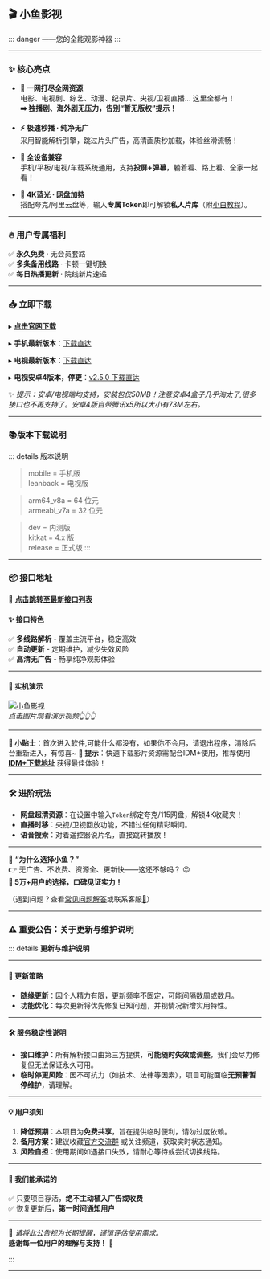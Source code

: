 ## 🎬 **小鱼影视**  
::: danger ——您的全能观影神器
::: 

---

### ✨ **核心亮点**  
- **🎥 一网打尽全网资源**  
  电影、电视剧、综艺、动漫、纪录片、央视/卫视直播... 这里全都有！  
  **➡️ 独播剧、海外剧无压力，告别“暂无版权”提示！**  

- **⚡ 极速秒播 · 纯净无广**  
  采用智能解析引擎，跳过片头广告，高清画质秒加载，体验丝滑流畅！  

- **📱 全设备兼容**  
  手机/平板/电视/车载系统通用，支持**投屏+弹幕**，躺着看、路上看、全家一起看！  

- **💎 4K蓝光 · 网盘加持**  
  搭配夸克/阿里云盘等，输入**专属Token**即可解锁**私人片库**（附[小白教程](https://2015888.xyz/916)）。  

---

### 🔥 **用户专属福利**  
✅ **永久免费** · 无会员套路  
✅ **多条备用线路** · 卡顿一键切换  
✅ **每日热播更新** · 院线新片速递  

---

### 📥 **立即下载**  

▸ **[点击官网下载](https://2015888.xyz/1115)**  

▸ **手机最新版本**：[下载直达](https://cdn04132025.gitlink.org.cn/api/v1/repos/yf1688/box/raw/master/Release/apk/release/mobile-arm64_v8a.apk) 


▸ **电视最新版本**：[下载直达](https://cdn04132025.gitlink.org.cn/api/v1/repos/yf1688/box/raw/master/Release/apk/release/leanback-armeabi_v7a.apk)

▸ **电视安卓4版本，停更**：[v2.5.0 下载直达](https://cdn04132025.gitlink.org.cn/api/v1/repos/yf1688/box/raw/master/Release/apk/kitkat/leanback.apk)

✨ *提示：安卓/电视端均支持，安装包仅50MB！注意安卓4盒子几乎淘太了,很多接口也不再支持了。安卓4版自带腾讯x5所以大小有73M左右。*  

---

### **📚版本下载说明**

::: details 版本说明
> mobile = 手机版  
> leanback = 电视版

> arm64_v8a = 64 位元  
> armeabi_v7a = 32 位元

> dev = 内测版   
> kitkat = 4.x 版  
> release = 正式版
:::

---
### **📦 接口地址**

🔗 **[点击跳转至最新接口列表](https://2015888.xyz/jiekou/)**  

#### **✨ 接口特色**  
✅ **多线路解析** - 覆盖主流平台，稳定高效  
✅ **自动更新** - 定期维护，减少失效风险  
✅ **高清无广告** - 畅享纯净观影体验  

---
#### 🎥 **实机演示**  
[![小鱼影视](https://4645.kstore.space/MP4/xyys.png)](https://4645.kstore.space/MP4/xyys.mp4)  
*点击图片观看演示视频👆👆👆*

---

**📌 小贴士**：首次进入软件,可能什么都没有，如果你不会用，请退出程序，清除后台重新进入，有惊喜~
**🌟 提示**：快速下载影片资源需配合IDM+使用，推荐使用 **[IDM+下载地址](https://www.123pan.com/s/uGUzVv-bUb3v.html)** 获得最佳体验！

---



### 🛠️ **进阶玩法**  
- **网盘超清资源**：在设置中输入`Token`绑定夸克/115网盘，解锁4K收藏夹！  
- **直播时移**：央视/卫视回放功能，不错过任何精彩瞬间。  
- **语音搜索**：对着遥控器说片名，直接跳转播放！  

---

💬 **“为什么选择小鱼？”**  
👉 无广告、不收费、资源全、更新快——这还不够吗？ 😉  
**🌟 5万+用户的选择，口碑见证实力！**  

（遇到问题？查看[常见问题解答](/blog/小鱼影视必看技巧)或联系客服[📧](https://2015888.xyz/wo)）  


---

### ⚠️ **重要公告：关于更新与维护说明**

::: details  **更新与维护说明**

---
#### 🔄 **更新策略**  
- **随缘更新**：因个人精力有限，更新频率不固定，可能间隔数周或数月。  
- **功能优化**：每次更新将优先修复已知问题，并视情况新增实用特性。  

---

#### 🛠️ **服务稳定性说明**  
- **接口维护**：所有解析接口由第三方提供，**可能随时失效或调整**，我们会尽力修复但无法保证永久可用。  
- **临时停更风险**：因不可抗力（如技术、法律等因素），项目可能面临**无预警暂停维护**，请理解。  

---

#### 💡 **用户须知**  
1. **降低预期**：本项目为**免费共享**，旨在提供临时便利，请勿过度依赖。  
2. **备用方案**：建议收藏[官方交流群](https://t.me/xxx) 或关注频道，获取实时状态通知。  
3. **风险自担**：使用期间如遇接口失效，请耐心等待或尝试切换线路。  

---

#### 🌟 **我们能承诺的**  
✅ 只要项目存活，**绝不主动植入广告或收费**  
✅ 恢复更新后，**第一时间通知用户**  

---

📌 *请将此公告视为长期提醒，谨慎评估使用需求。*  
**感谢每一位用户的理解与支持！** 🙏

:::

---






